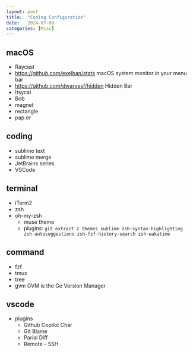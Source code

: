 ```yaml
---
layout: post
title:  "Coding Configuration"
date:   2024-07-08
categories: [Misc]
---
```


## macOS
- Raycast
- https://github.com/exelban/stats macOS system monitor in your menu bar
- https://github.com/dwarvesf/hidden Hidden Bar 
- Itsycal
- Bob
- magnet
- rectangle 
- pap.er

## coding
- sublime text
- sublime merge
- JetBrains series
- VSCode

## terminal
- iTerm2
- zsh
- oh-my-zsh
	- muse theme
	- plugins: `git extract z themes sublime zsh-syntax-highlighting zsh-autosuggestions zsh-fzf-history-search zsh-wakatime`

## command
- fzf
- tmux
- tree
- gvm GVM is the Go Version Manager


## vscode
- plugins
	- Github Copilot Char
	- Git Blame
	- Parial Diff
	- Remote - SSH

